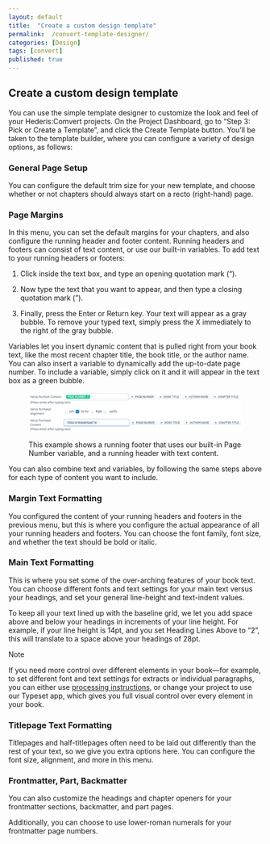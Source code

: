 ```yaml
---
layout: default
title:  "Create a custom design template"
permalink:  /convert-template-designer/
categories: [Design]
tags: [convert]
published: true
---
```


<section data-type="chapter" class="hsecchapter" data-hederis-type="hsecchapter" id="convert-template-designer" data-pi-attrs="id: convert-template-designer; data-tags: convert;" role="doc-chapter" data-tags="convert" data-author-name=" " data-book-title=" " title="Create a custom design template"><h1 data-hederis-type="hblkchaptitle" class="hblkchaptitle" id="pK7pfHENG">Create a custom design template</h1><p class="hblkp" data-hederis-type="hblkp" id="pDR9laon6">You can use the simple template designer to customize the look and feel of your Hederis:Comvert projects. On the Project Dashboard, go to &#8220;Step 3: Pick or Create a Template&#8221;, and click the Create Template button. You&#8217;ll be taken to the template builder, where you can configure a variety of design options, as follows:</p><section class="hwprsubsection" data-hederis-type="hwprsubsection" id="pIrpggPwg" data-type="subsection" title="General Page Setup"><h1 data-hederis-type="hblktitle" class="hblktitle" id="pgEoMxVQc">General Page Setup</h1><p class="hblkp" data-hederis-type="hblkp" id="pIqJtTkGC">You can configure the default trim size for your new template, and choose whether or not chapters should always start on a recto (right-hand) page.</p></section><section class="hwprsubsection" data-hederis-type="hwprsubsection" id="pMExrNhtP" data-type="subsection" title="Page Margins"><h1 data-hederis-type="hblktitle" class="hblktitle" id="pCK7tFyJr">Page Margins</h1><p class="hblkp" data-hederis-type="hblkp" id="pK3eduStT">In this menu, you can set the default margins for your chapters, and also configure the running header and footer content. Running headers and footers can consist of text content, or use our built-in variables. To add text to your running headers or footers:</p><ol class="hwprnumlist" data-hederis-type="hwprnumlist" id="piFAWI5dh"><li class="hblkoli" data-hederis-type="hblkoli" id="lirpXiNjZo"><p class="hblkoli" data-hederis-type="hblklip" id="p2F4iQpT7">Click inside the text box, and type an opening quotation mark (&#8220;).</p></li><li class="hblkoli" data-hederis-type="hblkoli" id="liEuIXJdiz"><p class="hblkoli" data-hederis-type="hblklip" id="pXiGuW97H">Now type the text that you want to appear, and then type a closing quotation mark (&#8221;).</p></li><li class="hblkoli" data-hederis-type="hblkoli" id="lie2XJYjWu"><p class="hblkoli" data-hederis-type="hblklip" id="pTKsFZyGi">Finally, press the Enter or Return key. Your text will appear as a gray bubble. To remove your typed text, simply press the X immediately to the right of the gray bubble.</p></li></ol><p class="hblkp" data-hederis-type="hblkp" id="pfBZJNID7">Variables let you insert dynamic content that is pulled right from your book text, like the most recent chapter title, the book title, or the author name. You can also insert a variable to dynamically add the up-to-date page number. To include a variable, simply click on it and it will appear in the text box as a green bubble.</p><figure class="hwprfig" data-hederis-type="hwprfig" id="p5AASCbmj"><img data-hederis-type="hblkimg" class="hblkimg" id="pnjtsAxJZ" src="/images/runheadfoot.png" data-img-src="runheadfoot.png"/><p class="hblkcaption" data-hederis-type="hblkcaption" id="pcysr84tn">This example shows a running footer that uses our built-in Page Number variable, and a running header with text content.</p></figure><p class="hblkp" data-hederis-type="hblkp" id="pnhkNyKwB">You can also combine text and variables, by following the same steps above for each type of content you want to include.</p></section><section class="hwprsubsection" data-hederis-type="hwprsubsection" id="pHGnv27P5" data-type="subsection" title="Margin Text Formatting"><h1 data-hederis-type="hblktitle" class="hblktitle" id="p9Nuwmv98">Margin Text Formatting</h1><p class="hblkp" data-hederis-type="hblkp" id="phEKHYYPk">You configured the content of your running headers and footers in the previous menu, but this is where you configure the actual appearance of all your running headers and footers. You can choose the font family, font size, and whether the text should be bold or italic.</p></section><section class="hwprsubsection" data-hederis-type="hwprsubsection" id="pfQk9bDPS" data-type="subsection" title="Main Text Formatting"><h1 data-hederis-type="hblktitle" class="hblktitle" id="p9aLEkWOY">Main Text Formatting</h1><p class="hblkp" data-hederis-type="hblkp" id="pd5NbtSDx">This is where you set some of the over-arching features of your book text. You can choose different fonts and text settings for your main text versus your headings, and set your general line-height and text-indent values.</p><p class="hblkp" data-hederis-type="hblkp" id="pVjJ7GE0s">To keep all your text lined up with the baseline grid, we let you add space above and below your headings in increments of your line height. For example, if your line height is 14pt, and you set Heading Lines Above to &#8220;2&#8221;, this will translate to a space above your headings of 28pt. </p><aside class="hwprbox box" data-hederis-type="hwprbox" id="p2fDhHKDJ" data-type="sidebar"><p class="hblktype" data-hederis-type="hblktype" id="pRTny6Eyw">Note</p><p class="hblkp" data-hederis-type="hblkp" id="pufm9nRzf">If you need more control over different elements in your book&#8212;for example, to set different font and text settings for extracts or individual paragraphs, you can either use <a href="{% post_url 2020-08-18-38-Customizethedesignofspecificparagraphswrappersorsections %}" data-hederis-type="hspana" id="pq4we1nAb"><span class="Hyperlink" data-hederis-type="hspnspan" id="pg2bmGhgL">processing instructions</span></a>, or change your project to use our Typeset app, which gives you full visual control over every element in your book.</p></aside></section><section class="hwprsubsection" data-hederis-type="hwprsubsection" id="pmmkbfLyp" data-type="subsection" title="Titlepage Text Formatting"><h1 data-hederis-type="hblktitle" class="hblktitle" id="p51cw43TY">Titlepage Text Formatting</h1><p class="hblkp" data-hederis-type="hblkp" id="pJA6CHxYJ">Titlepages and half-titlepages often need to be laid out differently than the rest of your text, so we give you extra options here. You can configure the font size, alignment, and more in this menu.</p></section><section class="hwprsubsection" data-hederis-type="hwprsubsection" id="p1O9PKW3Q" data-type="subsection" title="Frontmatter, Part, Backmatter"><h1 data-hederis-type="hblktitle" class="hblktitle" id="pVSt8p1o6">Frontmatter, Part, Backmatter</h1><p class="hblkp" data-hederis-type="hblkp" id="pe12kMvY0">You can also customize the headings and chapter openers for your frontmatter sections, backmatter, and part pages.</p><p class="hblkp" data-hederis-type="hblkp" id="pMGs6ztGV">Additionally, you can choose to use lower-roman numerals for your frontmatter page numbers.</p></section></section>